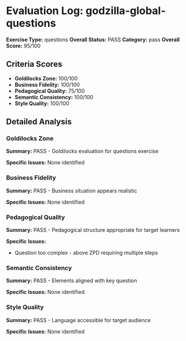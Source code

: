 # Evaluation Log: godzilla-global-questions

**Exercise Type:** questions
**Overall Status:** PASS
**Category:** pass
**Overall Score:** 95/100

## Criteria Scores

- **Goldilocks Zone:** 100/100
- **Business Fidelity:** 100/100
- **Pedagogical Quality:** 75/100
- **Semantic Consistency:** 100/100
- **Style Quality:** 100/100

## Detailed Analysis

### Goldilocks Zone
**Summary:** PASS - Goldilocks evaluation for questions exercise

**Specific Issues:** None identified

### Business Fidelity
**Summary:** PASS - Business situation appears realistic

**Specific Issues:** None identified

### Pedagogical Quality
**Summary:** PASS - Pedagogical structure appropriate for target learners

**Specific Issues:**
- Question too complex - above ZPD requiring multiple steps

### Semantic Consistency
**Summary:** PASS - Elements aligned with key question

**Specific Issues:** None identified

### Style Quality
**Summary:** PASS - Language accessible for target audience

**Specific Issues:** None identified

